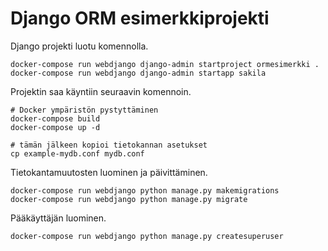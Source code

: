 # Django ORM esimerkkiprojekti

Django projekti luotu komennolla. 
```
docker-compose run webdjango django-admin startproject ormesimerkki .
docker-compose run webdjango django-admin startapp sakila
```

Projektin saa käyntiin seuraavin komennoin.

```
# Docker ympäristön pystyttäminen
docker-compose build
docker-compose up -d

# tämän jälkeen kopioi tietokannan asetukset
cp example-mydb.conf mydb.conf
```

Tietokantamuutosten luominen ja päivittäminen.

```
docker-compose run webdjango python manage.py makemigrations
docker-compose run webdjango python manage.py migrate
```

Pääkäyttäjän luominen.

```
docker-compose run webdjango python manage.py createsuperuser
```

